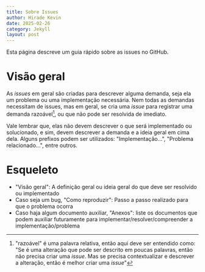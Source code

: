 ```yaml
---
title: Sobre Issues
author: Hirade Kevin
date: 2025-02-26
category: Jekyll
layout: post
---
```


Esta página descreve um guia rápido sobre as issues no GitHub.

# Visão geral
As *issues* em geral são criadas para descrever alguma demanda, seja ela um problema ou uma implementação necessária. Nem todas as demandas necessitam de issues, mas em geral, se cria uma *issue* para registrar uma demanda razoável[^1], ou que não pode ser resolvida de imediato.

Vale lembrar que, elas não devem descrever o que será implementado ou solucionado, e sim, devem descrever a demanda e a ideia geral em cima dela. Alguns prefixos podem ser utilizados: "Implementação...", "Problema relacionado...", entre outros.

# Esqueleto
- "Visão geral": A definição geral ou ideia geral do que deve ser resolvido ou implementado
- Caso seja um bug, "Como reproduzir": Passo a passo realizado para que o problema ocorra
- Caso haja algum documento auxiliar, "Anexos": liste os documentos que podem auxiliar futuramente para implementar/resolver/compreender a implementação/problema 

[^1]: "razoável" é uma palavra relativa, então aqui deve ser entendido como: "Se é uma alteração que pode ser descrito em poucas palavras, então não precisa criar uma *issue*. Mas se precisa contextualizar e descrever a alteração, então é melhor criar uma *issue*"